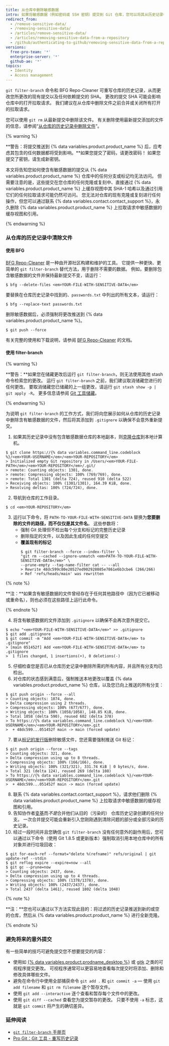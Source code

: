```yaml
---
title: 从仓库中删除敏感数据
intro: 如果将敏感数据（例如密码或 SSH 密钥）提交到 Git 仓库，您可以将其从历史记录中删除。 要从仓库的历史记录中彻底删除不需要的文件，您可以使用 `git filter-branch` 命令或 BFG Repo-Cleaner 开源工具。
redirect_from:
  - /remove-sensitive-data/
  - /removing-sensitive-data/
  - /articles/remove-sensitive-data/
  - /articles/removing-sensitive-data-from-a-repository
  - /github/authenticating-to-github/removing-sensitive-data-from-a-repository
versions:
  free-pro-team: '*'
  enterprise-server: '*'
  github-ae: '*'
topics:
  - Identity
  - Access management
---
```


`git filter-branch` 命令和 BFG Repo-Cleaner 可重写仓库的历史记录，从而更改您所更改的现有提交以及任何依赖提交的 SHA。 更改的提交 SHA 可能会影响仓库中的打开拉取请求。 我们建议在从仓库中删除文件之前合并或关闭所有打开的拉取请求。

您可以使用 `git rm` 从最新提交中删除该文件。 有关删除使用最新提交添加的文件的信息，请参阅“[从仓库的历史记录中删除文件](/articles/removing-files-from-a-repository-s-history)”。

{% warning %}

**警告：将提交推送到 {% data variables.product.product_name %} 后，应考虑其包含的任何数据都将受到影响。**如果您提交了密码，请更改密码！ 如果您提交了密钥，请生成新密钥。

本文将告知您如何使含有敏感数据的提交从 {% data variables.product.product_name %} 仓库中的任何分支或标记均无法访问。 但需要注意的是，这些提交在您仓库的任何克隆或复刻中、直接通过 {% data variables.product.product_name %} 上缓存视图中其 SHA-1 哈希以及通过引用它们的任何拉取请求可能仍然可访问。 您无法对仓库的现有克隆或复刻进行任何操作，但您可以通过联系 {% data variables.contact.contact_support %}，永久删除 {% data variables.product.product_name %} 上拉取请求中敏感数据的缓存视图和引用。

{% endwarning %}

### 从仓库的历史记录中清除文件

#### 使用 BFG

[BFG Repo-Cleaner](https://rtyley.github.io/bfg-repo-cleaner/) 是一种由开源社区构建和维护的工具。 它提供一种更快、更简单的 `git filter-branch` 替代方法，用于删除不需要的数据。 例如，要删除包含敏感数据的文件并保持最新提交不变，请运行：

```shell
$ bfg --delete-files <em>YOUR-FILE-WITH-SENSITIVE-DATA</em>
```

要替换在仓库历史记录中找到的、`passwords.txt` 中列出的所有文本，请运行：

```shell
$ bfg --replace-text passwords.txt
```

删除敏感数据后，必须强制将更改推送到 {% data variables.product.product_name %}。

```shell
$ git push --force
```

有关完整的使用和下载说明，请参阅 [BFG Repo-Cleaner](https://rtyley.github.io/bfg-repo-cleaner/) 的文档。

#### 使用 filter-branch

{% warning %}

**警告：**如果您在储藏更改后运行 `git filter-branch`，则无法使用其他 stash 命令检索您的更改。 运行 `git filter-branch` 之前，我们建议取消储藏您进行的任何更改。 要取消储藏您已储藏的上一组更改，请运行 `git stash show -p | git apply -R`。 更多信息请参阅 [Git 工具储藏](https://git-scm.com/book/en/v1/Git-Tools-Stashing)。

{% endwarning %}

为说明 `git filter-branch` 的工作方式，我们将向您展示如何从仓库的历史记录中删除含有敏感数据的文件，然后将其添加到 `.gitignore` 以确保不会意外重新提交。

1. 如果其历史记录中没有包含敏感数据仓库的本地副本，则[克隆仓库](/articles/cloning-a-repository/)到本地计算机。
  ```shell
  $ git clone https://{% data variables.command_line.codeblock %}/<em>YOUR-USERNAME</em>/<em>YOUR-REPOSITORY</em>
  > Initialized empty Git repository in /Users/<em>YOUR-FILE-PATH</em>/<em>YOUR-REPOSITORY</em>/.git/
  > remote: Counting objects: 1301, done.
  > remote: Compressing objects: 100% (769/769), done.
  > remote: Total 1301 (delta 724), reused 910 (delta 522)
  > Receiving objects: 100% (1301/1301), 164.39 KiB, done.
  > Resolving deltas: 100% (724/724), done.
  ```
2. 导航到仓库的工作目录。
  ```shell
  $ cd <em>YOUR-REPOSITORY</em>
  ```
3. 运行以下命令，将 `PATH-TO-YOUR-FILE-WITH-SENSITIVE-DATA` 替换为**您要删除的文件的路径，而不仅仅是其文件名**。 这些参数将：
    - 强制 Git 处理但不检出每个分支和标记的完整历史记录
    - 删除指定的文件，以及因此生成的任何空提交
    - **覆盖现有的标记**
        ```shell
        $ git filter-branch --force --index-filter \
        "git rm --cached --ignore-unmatch <em>PATH-TO-YOUR-FILE-WITH-SENSITIVE-DATA</em>" \
        --prune-empty --tag-name-filter cat -- --all
        > Rewrite 48dc599c80e20527ed902928085e7861e6b3cbe6 (266/266)
        > Ref 'refs/heads/main' was rewritten
        ```

  {% note %}

  **注：**如果含有敏感数据的文件曾经存在于任何其他路径中（因为它已被移动或重命名），则也必须在这些路径上运行此命令。

  {% endnote %}

4. 将含有敏感数据的文件添加到 `.gitignore` 以确保不会再次意外提交它。

  ```shell
  $ echo "<em>YOUR-FILE-WITH-SENSITIVE-DATA</em>" >> .gitignore
  $ git add .gitignore
  $ git commit -m "Add <em>YOUR-FILE-WITH-SENSITIVE-DATA</em> to .gitignore"
  > [main 051452f] Add <em>YOUR-FILE-WITH-SENSITIVE-DATA</em> to .gitignore
  >  1 files changed, 1 insertions(+), 0 deletions(-)
  ```
5. 仔细检查您是否已从仓库历史记录中删除所需的所有内容，并且所有分支均已检出。
6. 对仓库的状态感到满意后，强制推送本地更改以覆盖 {% data variables.product.product_name %} 仓库，以及您已向上推送的所有分支：
  ```shell
  $ git push origin --force --all
  > Counting objects: 1074, done.
  > Delta compression using 2 threads.
  > Compressing objects: 100% (677/677), done.
  > Writing objects: 100% (1058/1058), 148.85 KiB, done.
  > Total 1058 (delta 590), reused 602 (delta 378)
  > To https://{% data variables.command_line.codeblock %}/<em>YOUR-USERNAME</em>/<em>YOUR-REPOSITORY</em>.git
  >  + 48dc599...051452f main -> main (forced update)
  ```
7. 要从[标记的发行版](/articles/about-releases)删除敏感文件，您还需要强制推送 Git 标记：
  ```shell
  $ git push origin --force --tags
  > Counting objects: 321, done.
  > Delta compression using up to 8 threads.
  > Compressing objects: 100% (166/166), done.
  > Writing objects: 100% (321/321), 331.74 KiB | 0 bytes/s, done.
  > Total 321 (delta 124), reused 269 (delta 108)
  > To https://{% data variables.command_line.codeblock %}/<em>YOUR-USERNAME</em>/<em>YOUR-REPOSITORY</em>.git
  >  + 48dc599...051452f main -> main (forced update)
  ```
8. 联系 {% data variables.contact.contact_support %}，请求他们删除 {% data variables.product.product_name %} 上拉取请求中敏感数据的缓存视图和引用。
9. 告知协作者[变基](https://git-scm.com/book/en/Git-Branching-Rebasing)而*不是*合并他们从旧的（污染的） 仓库历史记录创建的任何分支。 一次合并提交可能会重新引入您刚刚遇到清除问题的部分或全部污染的历史记录。
10. 经过一段时间并且您确信 `git filter-branch` 没有任何意外的副作用后，您可以通过以下命令（使用 Git 1.8.5 或更新版本）强制取消引用本地仓库中的所有对象并进行垃圾回收：
  ```shell
  $ git for-each-ref --format="delete %(refname)" refs/original | git update-ref --stdin
  $ git reflog expire --expire=now --all
  $ git gc --prune=now
  > Counting objects: 2437, done.
  > Delta compression using up to 4 threads.
  > Compressing objects: 100% (1378/1378), done.
  > Writing objects: 100% (2437/2437), done.
  > Total 2437 (delta 1461), reused 1802 (delta 1048)
  ```
  {% note %}

   **注：**您也可以通过以下方法实现此目的：将过滤的历史记录推送到新的或空的仓库，然后从 {% data variables.product.product_name %} 进行全新克隆。

  {% endnote %}

### 避免将来的意外提交

有一些简单的技巧可避免提交您不想要提交的内容：

- 使用如 [{% data variables.product.prodname_desktop %}](https://desktop.github.com/) 或 [gitk](https://git-scm.com/docs/gitk) 之类的可视程序提交更改。 可视程序通常可以更容易地查看每次提交时将添加、删除和修改具体哪些文件。
- 避免在命令行中使用全部捕获命令 `git add .` 和 `git commit -a` — 使用 `git add filename` 和 `git rm filename` 逐个暂存文件。
- 使用 `git add --interactive` 逐个查看和暂存每个文件中的更改。
- 使用 `git diff --cached` 查看您为提交暂存的更改。 只要不使用 `-a` 标志，这就是 `git commit` 将产生的确切差异。

### 延伸阅读

- [`git filter-branch` 手册页](https://git-scm.com/docs/git-filter-branch)
- [Pro Git：Git 工具 - 重写历史记录](https://git-scm.com/book/en/Git-Tools-Rewriting-History)
